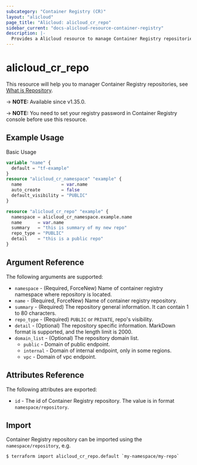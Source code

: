 ```yaml
---
subcategory: "Container Registry (CR)"
layout: "alicloud"
page_title: "Alicloud: alicloud_cr_repo"
sidebar_current: "docs-alicloud-resource-container-registry"
description: |-
  Provides a Alicloud resource to manage Container Registry repositories.
---
```


# alicloud_cr_repo

This resource will help you to manager Container Registry repositories, see [What is Repository](https://www.alibabacloud.com/help/en/acr/developer-reference/api-cr-2018-12-01-createrepository).

-> **NOTE:** Available since v1.35.0.

-> **NOTE:** You need to set your registry password in Container Registry console before use this resource.

## Example Usage

Basic Usage

```terraform
variable "name" {
  default = "tf-example"
}
resource "alicloud_cr_namespace" "example" {
  name               = var.name
  auto_create        = false
  default_visibility = "PUBLIC"
}

resource "alicloud_cr_repo" "example" {
  namespace = alicloud_cr_namespace.example.name
  name      = var.name
  summary   = "this is summary of my new repo"
  repo_type = "PUBLIC"
  detail    = "this is a public repo"
}
```

## Argument Reference

The following arguments are supported:

* `namespace` - (Required, ForceNew) Name of container registry namespace where repository is located.
* `name` - (Required, ForceNew) Name of container registry repository.
* `summary` - (Required) The repository general information. It can contain 1 to 80 characters.
* `repo_type` - (Required) `PUBLIC` or `PRIVATE`, repo's visibility.
* `detail` - (Optional) The repository specific information. MarkDown format is supported, and the length limit is 2000.
* `domain_list` - (Optional) The repository domain list.
  * `public` - Domain of public endpoint.
  * `internal` - Domain of internal endpoint, only in some regions.
  * `vpc` - Domain of vpc endpoint.

## Attributes Reference

The following attributes are exported:

* `id` - The id of Container Registry repository. The value is in format `namespace/repository`.

## Import

Container Registry repository can be imported using the `namespace/repository`, e.g.

```shell
$ terraform import alicloud_cr_repo.default `my-namespace/my-repo`
```
